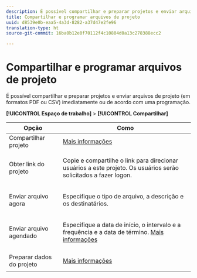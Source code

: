 ```yaml
---
description: É possível compartilhar e preparar projetos e enviar arquivos de projeto (em formatos PDF ou CSV) imediatamente ou de acordo com uma programação.
title: Compartilhar e programar arquivos de projeto
uuid: d8539e0b-eaa5-4a3d-8282-a37d47e2fe96
translation-type: ht
source-git-commit: 16ba0b12e0f70112f4c10804d0a13c278388ecc2

---
```



# Compartilhar e programar arquivos de projeto

É possível compartilhar e preparar projetos e enviar arquivos de projeto (em formatos PDF ou CSV) imediatamente ou de acordo com uma programação.

**[!UICONTROL Espaço de trabalho]** > **[!UICONTROL Compartilhar]**

<table id="table_5104A6D817E94A268BBDD47C5C8BB26E"> 
 <thead> 
  <tr> 
   <th colname="col1" class="entry"> Opção </th> 
   <th colname="col2" class="entry"> Como </th> 
  </tr>
 </thead>
 <tbody> 
  <tr> 
   <td colname="col1"> Compartilhar projeto </td> 
   <td colname="col2"><a href="/help/analyze/analysis-workspace/curate-share/curate.md"  > Mais informações</a> </td> 
  </tr> 
  <tr> 
   <td colname="col1"> Obter link do projeto </td> 
   <td colname="col2"> <p>Copie e compartilhe o link para direcionar usuários a este projeto. Os usuários serão solicitados a fazer logon. </p> </td> 
  </tr> 
  <tr> 
   <td colname="col1"> Enviar arquivo agora </td> 
   <td colname="col2"> <p>Especifique o tipo de arquivo, a descrição e os destinatários. </p> </td> 
  </tr> 
  <tr> 
   <td colname="col1"> Enviar arquivo agendado </td> 
   <td colname="col2"> <p>Especifique a data de início, o intervalo e a frequência e a data de término. <a href="/help/analyze/analysis-workspace/curate-share/schedule-projects.md"  > Mais informações</a> </p> </td> 
  </tr> 
  <tr> 
   <td colname="col1"> Preparar dados do projeto </td> 
   <td colname="col2"> <p><a href="/help/analyze/analysis-workspace/curate-share/curate.md"  > Mais informações</a> </p> </td> 
  </tr> 
 </tbody> 
</table>

